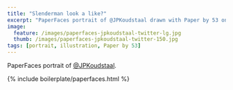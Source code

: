 ```yaml
---
title: "Slenderman look a like?"
excerpt: "PaperFaces portrait of @JPKoudstaal drawn with Paper by 53 on an iPad."
image: 
  feature: /images/paperfaces-jpkoudstaal-twitter-lg.jpg
  thumb: /images/paperfaces-jpkoudstaal-twitter-150.jpg
tags: [portrait, illustration, Paper by 53]
---
```


PaperFaces portrait of [@JPKoudstaal](http://twitter.com/JPKoudstaal).

{% include boilerplate/paperfaces.html %}